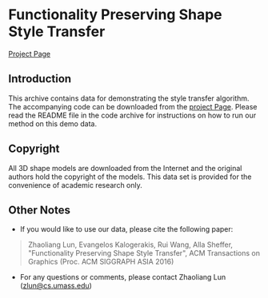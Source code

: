 # Functionality Preserving Shape Style Transfer

[Project Page](http://people.cs.umass.edu/~zlun/papers/StyleTransfer)

## Introduction

This archive contains data for demonstrating the style transfer algorithm. The accompanying code can be downloaded from the [project Page](http://people.cs.umass.edu/~zlun/papers/StyleTransfer). Please read the README file in the code archive for instructions on how to run our method on this demo data.

## Copyright

All 3D shape models are downloaded from the Internet and the original authors hold the copyright of the models. This data set is provided for the convenience of academic research only.

## Other Notes

- If you would like to use our data, please cite the following paper:

> Zhaoliang Lun, Evangelos Kalogerakis, Rui Wang, Alla Sheffer,
"Functionality Preserving Shape Style Transfer",
ACM Transactions on Graphics (Proc. ACM SIGGRAPH ASIA 2016)

- For any questions or comments, please contact Zhaoliang Lun ([zlun@cs.umass.edu](mailto:zlun@cs.umass.edu))